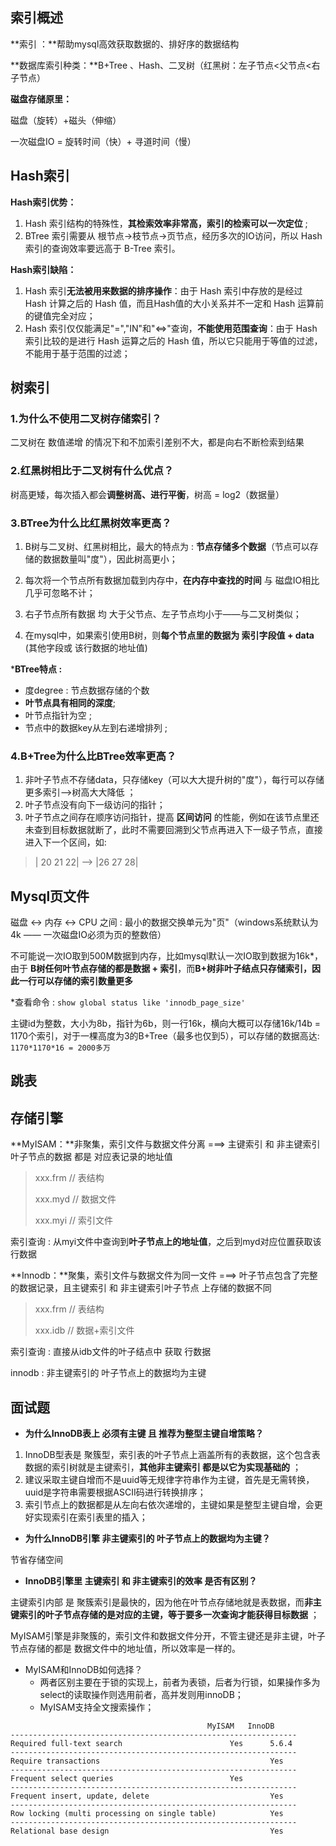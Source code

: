 

## 索引概述

**索引 ：**帮助mysql高效获取数据的、排好序的数据结构



**数据库索引种类：**B+Tree 、Hash、二叉树（红黑树：左子节点<父节点<右子节点）



**磁盘存储原里：**

磁盘（旋转）+磁头（伸缩）

一次磁盘IO = 旋转时间（快）+ 寻道时间（慢）



## Hash索引

**Hash索引优势：**

1. Hash 索引结构的特殊性，**其检索效率非常高，索引的检索可以一次定位** ;
2. BTree 索引需要从 根节点->枝节点->页节点，经历多次的IO访问，所以 Hash 索引的查询效率要远高于 B-Tree 索引。 



**Hash索引缺陷：**

1. Hash 索引**无法被用来数据的排序操作**：由于 Hash 索引中存放的是经过 Hash 计算之后的 Hash 值，而且Hash值的大小关系并不一定和 Hash 运算前的键值完全对应； 
2. Hash 索引仅仅能满足"=","IN"和"<=>"查询，**不能使用范围查询**：由于 Hash 索引比较的是进行 Hash 运算之后的 Hash 值，所以它只能用于等值的过滤，不能用于基于范围的过滤；





## 树索引

### 1.**为什么不使用二叉树存储索引？**

二叉树在 数值递增 的情况下和不加索引差别不大，都是向右不断检索到结果



### 2.**红黑树相比于二叉树有什么优点？**

树高更矮，每次插入都会**调整树高、进行平衡**，树高 = log2（数据量）



### 3.**BTree为什么比红黑树效率更高？**

1. B树与二叉树、红黑树相比，最大的特点为 : **节点存储多个数据**（节点可以存储的数据数量叫"度"），因此树高更小；

2. 每次将一个节点所有数据加载到内存中，**在内存中查找的时间** 与 磁盘IO相比几乎可忽略不计；

3. 右子节点所有数据 均 大于父节点、左子节点均小于——与二叉树类似；

4. 在mysql中，如果索引使用B树，则**每个节点里的数据为 索引字段值 + data** (其他字段或 该行数据的地址值)




***BTree特点 :**

- 度degree : 节点数据存储的个数
- **叶节点具有相同的深度**;
- 叶节点指针为空 ;
- 节点中的数据key从左到右递增排列 ;



### 4.**B+Tree为什么比BTree效率更高？**

1. 非叶子节点不存储data，只存储key（可以大大提升树的"度"），每行可以存储更多索引——>树高大大降低 ；
2. 叶子节点没有向下一级访问的指针；
3. 叶子节点之间存在顺序访问指针，提高 **区间访问** 的性能，例如在该节点里还未查到目标数据就断了，此时不需要回溯到父节点再进入下一级子节点，直接进入下一个区间，如:


> | 20 21 22| ——> |26 27 28|





## Mysql页文件

磁盘 \<-> 内存 \<-> CPU 之间 : 最小的数据交换单元为"页"（windows系统默认为4k —— 一次磁盘IO必须为页的整数倍）

不可能说一次IO取到500M数据到内存，比如mysql默认一次IO取到数据为16k*，由于 **B树任何叶节点存储的都是数据 + 索引**，而**B+树非叶子结点只存储索引，因此一行可以存储的索引数量更多**

*查看命令 : ` show global status like 'innodb_page_size' `

主键id为整数，大小为8b，指针为6b，则一行16k，横向大概可以存储16k/14b = 1170个索引，对于一棵高度为3的B+Tree（最多也仅到5），可以存储的数据高达:` 1170*1170*16 = 2000多万`



## 跳表





## 存储引擎

**MyISAM：**非聚集，索引文件与数据文件分离 ===> 主键索引 和 非主键索引叶子节点的数据 都是 对应表记录的地址值

> xxx.frm	    // 表结构
>
> xxx.myd   // 数据文件
>
> xxx.myi   // 索引文件

索引查询 : 从myi文件中查询到**叶子节点上的地址值**，之后到myd对应位置获取该行数据



**Innodb：**聚集，索引文件与数据文件为同一文件 ===> 叶子节点包含了完整的数据记录，且主键索引 和 非主键索引叶子节点 上存储的数据不同

> xxx.frm	 // 表结构
>
> xxx.idb  // 数据+索引文件

索引查询 : 直接从idb文件的叶子结点中 获取 行数据

innodb : 非主键索引的 叶子节点上的数据均为主键







## 面试题

- **为什么InnoDB表上 必须有主键 且 推荐为整型主键自增策略？**

1. InnoDB型表是 聚簇型，索引表的叶子节点上涵盖所有的表数据，这个包含表数据的索引树就是主键索引，**其他非主键索引 都是以它为实现基础的** ；
2. 建议采取主键自增而不是uuid等无规律字符串作为主键，首先是无需转换，uuid是字符串需要根据ASCII码进行转换排序；
3. 索引节点上的数据都是从左向右依次递增的，主键如果是整型主键自增，会更好实现索引在索引表里的插入；



- **为什么InnoDB引擎 非主键索引的 叶子节点上的数据均为主键？**

节省存储空间



- **InnoDB引擎里  主键索引 和 非主键索引的效率 是否有区别？**

主键索引内部 是 聚簇索引是最快的，因为他在叶节点存储地就是表数据，而**非主键索引的叶子节点存储的是对应的主键，等于要多一次查询才能获得目标数据** ；

MyISAM引擎是非聚簇的，索引文件和数据文件分开，不管主键还是非主键，叶子节点存储的都是 数据文件中的地址值，所以效率是一样的。



- MyISAM和InnoDB如何选择？
  - 两者区别主要在于锁的实现上，前者为表锁，后者为行锁，如果操作多为select的读取操作则选用前者，高并发则用innoDB；
  - MyISAM支持全文搜索操作；

```
											MyISAM   InnoDB
----------------------------------------------------------------
Required full-text search                        Yes      5.6.4
----------------------------------------------------------------
Require transactions                                      Yes
----------------------------------------------------------------
Frequent select queries                          Yes      
----------------------------------------------------------------
Frequent insert, update, delete                           Yes
----------------------------------------------------------------
Row locking (multi processing on single table)            Yes
----------------------------------------------------------------
Relational base design                                    Yes
```
